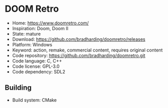 # DOOM Retro

- Home: https://www.doomretro.com/
- Inspiration: Doom, Doom II
- State: mature
- Download: https://github.com/bradharding/doomretro/releases
- Platform: Windows
- Keyword: action, remake, commercial content, requires original content
- Code repository: https://github.com/bradharding/doomretro.git
- Code language: C, C++
- Code license: GPL-3.0
- Code dependency: SDL2

## Building

- Build system: CMake
